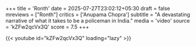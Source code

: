 +++
title = 'Ronth'
date = 2025-07-27T23:02:12+05:30
draft = false
mreviews = ["Ronth"]
critics = ['Anupama Chopra']
subtitle = "A devastating narrative of what it takes to be a policeman in India."
media = 'video'
source = 'kZFw2qcVx3Q'
score = 7.5
+++

{{< youtube id="kZFw2qcVx3Q" loading="lazy" >}}
